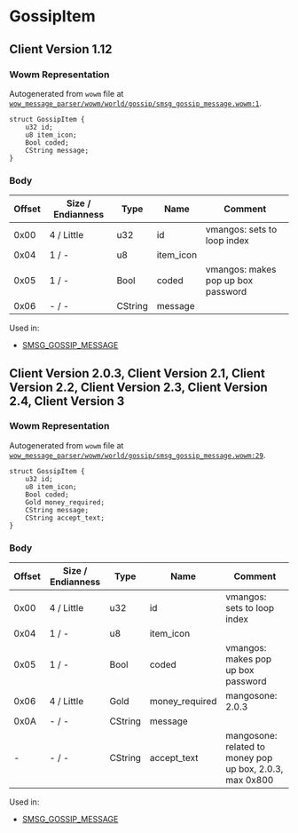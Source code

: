 # GossipItem

## Client Version 1.12

### Wowm Representation

Autogenerated from `wowm` file at [`wow_message_parser/wowm/world/gossip/smsg_gossip_message.wowm:1`](https://github.com/gtker/wow_messages/tree/main/wow_message_parser/wowm/world/gossip/smsg_gossip_message.wowm#L1).
```rust,ignore
struct GossipItem {
    u32 id;
    u8 item_icon;
    Bool coded;
    CString message;
}
```
### Body

| Offset | Size / Endianness | Type | Name | Comment |
| ------ | ----------------- | ---- | ---- | ------- |
| 0x00 | 4 / Little | u32 | id | vmangos: sets to loop index |
| 0x04 | 1 / - | u8 | item_icon |  |
| 0x05 | 1 / - | Bool | coded | vmangos: makes pop up box password |
| 0x06 | - / - | CString | message |  |


Used in:
* [SMSG_GOSSIP_MESSAGE](smsg_gossip_message.md)

## Client Version 2.0.3, Client Version 2.1, Client Version 2.2, Client Version 2.3, Client Version 2.4, Client Version 3

### Wowm Representation

Autogenerated from `wowm` file at [`wow_message_parser/wowm/world/gossip/smsg_gossip_message.wowm:29`](https://github.com/gtker/wow_messages/tree/main/wow_message_parser/wowm/world/gossip/smsg_gossip_message.wowm#L29).
```rust,ignore
struct GossipItem {
    u32 id;
    u8 item_icon;
    Bool coded;
    Gold money_required;
    CString message;
    CString accept_text;
}
```
### Body

| Offset | Size / Endianness | Type | Name | Comment |
| ------ | ----------------- | ---- | ---- | ------- |
| 0x00 | 4 / Little | u32 | id | vmangos: sets to loop index |
| 0x04 | 1 / - | u8 | item_icon |  |
| 0x05 | 1 / - | Bool | coded | vmangos: makes pop up box password |
| 0x06 | 4 / Little | Gold | money_required | mangosone: 2.0.3 |
| 0x0A | - / - | CString | message |  |
| - | - / - | CString | accept_text | mangosone: related to money pop up box, 2.0.3, max 0x800 |


Used in:
* [SMSG_GOSSIP_MESSAGE](smsg_gossip_message.md)

